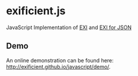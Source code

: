# exificient.js
JavaScript Implementation of [EXI](https://www.w3.org/TR/exi/) and [EXI for JSON](https://www.w3.org/TR/exi-for-json/)

## Demo

An online demonstration can be found here: <http://exificient.github.io/javascript/demo/>.
